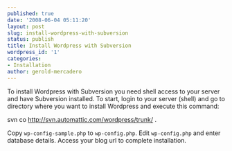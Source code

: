 ```yaml
---
published: true
date: '2008-06-04 05:11:20'
layout: post
slug: install-wordpress-with-subversion
status: publish
title: Install Wordpress with Subversion
wordpress_id: '1'
categories:
- Installation
author: gerold-mercadero
---
```


To install Wordpress with Subversion you need shell access to your server and have Subversion installed.  To start, login to your server (shell) and go to directory where you want to install Wordpress and execute this command:

svn co http://svn.automattic.com/wordpress/trunk/ .

Copy `wp-config-sample.php` to `wp-config.php`.   Edit `wp-config.php` and enter database details.  Access your blog url to complete installation.

